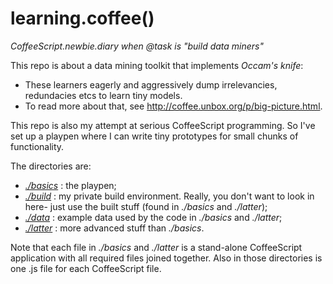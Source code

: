 learning.coffee()
=================

_CoffeeScript.newbie.diary when @task is "build data miners"_

This repo is about a data mining toolkit that implements _Occam's knife_:

* These learners eagerly and aggressively dump irrelevancies,
redundacies etcs to learn tiny models.
* To read more about that, see http://coffee.unbox.org/p/big-picture.html.

This repo is also my attempt at serious CoffeeScript programming.
So I've set up a playpen where I can write tiny prototypes for
small chunks of functionality.

The directories are:

* _[./basics](https://github.com/timm/coffee-mine/tree/master/basics)_
: the playpen;
* _[./build](https://github.com/timm/coffee-mine/tree/master/build)_
: my private build environment. Really, you don't want to look in here-
just use the built stuff (found in _./basics_ and _./latter_);
* _[./data](https://github.com/timm/coffee-mine/tree/master/data)_
: example data used by the code in _./basics_ and _./latter_;
* _[./latter](https://github.com/timm/coffee-mine/tree/master/latter)_
: more advanced stuff than _./basics_.

Note that each file in _./basics_ and _./latter_ is a  stand-alone
CoffeeScript application with all required files joined together.
Also in those directories is one .js file for each CoffeeScript file.
